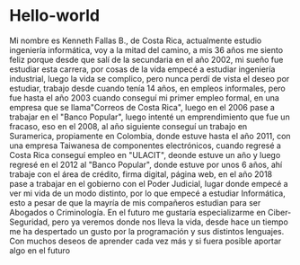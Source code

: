 # Hello-world
Mi nombre es Kenneth Fallas B., de Costa Rica, actualmente estudio ingeniería informática,
voy a la mitad del camino, a mis 36 años me siento feliz porque desde que salí de la secundaria en el año 2002, 
mi sueño fue estudiar esta carrera, por cosas de la vida empecé a estudiar ingeniería industrial, luego
la vida se complico, pero nunca perdí de vista el deseo por estudiar, trabajo desde cuando tenía 14 años, en empleos informales,
pero fue hasta el año 2003 cuando  conseguí mi primer empleo formal, en una empresa que se llama"Correos de Costa Rica", luego en el 2006 pase a 
trabajar en el "Banco Popular", luego intenté un emprendimiento que fue un fracaso, eso en el 2008, al año siguiente conseguí un trabajo en Suramerica, propiamente en 
Colombia, donde estuve hasta el año 2011, con una empresa Taiwanesa de componentes electrónicos, cuando regresé a Costa Rica conseguí empleo en "ULACIT", deonde estuve un año y luego regresé en el 2012 al "Banco Popular", donde estuve por unos  6 años, ahí trabaje con el área de crédito, firma digital, página web, en el año 2018 pase a trabajar en el gobierno con el Poder Judicial, lugar donde empecé  a ver mi vida de un modo distinto, por lo que empecé a estudiar Informática, esto a pesar de que la mayría de mis compañeros estudian para ser Abogados o Criminología. En el futuro me gustaría especializarme en Ciber-Seguridad, pero ya veremos donde nos lleva la vida, desde hace un tiempo me ha despertado un gusto por la programación y sus distintos lenguajes.
Con muchos deseos de aprender cada vez más y si fuera posible aportar algo en el futuro

